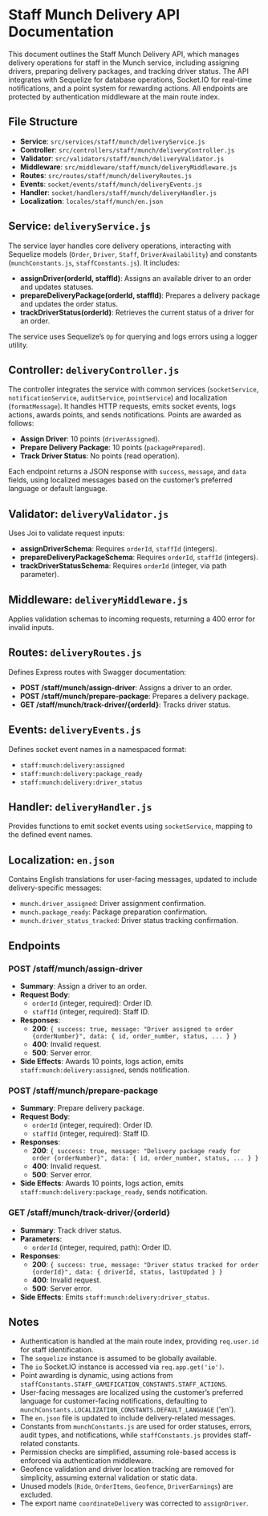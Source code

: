 # Staff Munch Delivery API Documentation

This document outlines the Staff Munch Delivery API, which manages delivery operations for staff in the Munch service, including assigning drivers, preparing delivery packages, and tracking driver status. The API integrates with Sequelize for database operations, Socket.IO for real-time notifications, and a point system for rewarding actions. All endpoints are protected by authentication middleware at the main route index.

## File Structure

- **Service**: `src/services/staff/munch/deliveryService.js`
- **Controller**: `src/controllers/staff/munch/deliveryController.js`
- **Validator**: `src/validators/staff/munch/deliveryValidator.js`
- **Middleware**: `src/middleware/staff/munch/deliveryMiddleware.js`
- **Routes**: `src/routes/staff/munch/deliveryRoutes.js`
- **Events**: `socket/events/staff/munch/deliveryEvents.js`
- **Handler**: `socket/handlers/staff/munch/deliveryHandler.js`
- **Localization**: `locales/staff/munch/en.json`

## Service: `deliveryService.js`

The service layer handles core delivery operations, interacting with Sequelize models (`Order`, `Driver`, `Staff`, `DriverAvailability`) and constants (`munchConstants.js`, `staffConstants.js`). It includes:

- **assignDriver(orderId, staffId)**: Assigns an available driver to an order and updates statuses.
- **prepareDeliveryPackage(orderId, staffId)**: Prepares a delivery package and updates the order status.
- **trackDriverStatus(orderId)**: Retrieves the current status of a driver for an order.

The service uses Sequelize’s `Op` for querying and logs errors using a logger utility.

## Controller: `deliveryController.js`

The controller integrates the service with common services (`socketService`, `notificationService`, `auditService`, `pointService`) and localization (`formatMessage`). It handles HTTP requests, emits socket events, logs actions, awards points, and sends notifications. Points are awarded as follows:

- **Assign Driver**: 10 points (`driverAssigned`).
- **Prepare Delivery Package**: 10 points (`packagePrepared`).
- **Track Driver Status**: No points (read operation).

Each endpoint returns a JSON response with `success`, `message`, and `data` fields, using localized messages based on the customer’s preferred language or default language.

## Validator: `deliveryValidator.js`

Uses Joi to validate request inputs:

- **assignDriverSchema**: Requires `orderId`, `staffId` (integers).
- **prepareDeliveryPackageSchema**: Requires `orderId`, `staffId` (integers).
- **trackDriverStatusSchema**: Requires `orderId` (integer, via path parameter).

## Middleware: `deliveryMiddleware.js`

Applies validation schemas to incoming requests, returning a 400 error for invalid inputs.

## Routes: `deliveryRoutes.js`

Defines Express routes with Swagger documentation:

- **POST /staff/munch/assign-driver**: Assigns a driver to an order.
- **POST /staff/munch/prepare-package**: Prepares a delivery package.
- **GET /staff/munch/track-driver/{orderId}**: Tracks driver status.

## Events: `deliveryEvents.js`

Defines socket event names in a namespaced format:

- `staff:munch:delivery:assigned`
- `staff:munch:delivery:package_ready`
- `staff:munch:delivery:driver_status`

## Handler: `deliveryHandler.js`

Provides functions to emit socket events using `socketService`, mapping to the defined event names.

## Localization: `en.json`

Contains English translations for user-facing messages, updated to include delivery-specific messages:

- `munch.driver_assigned`: Driver assignment confirmation.
- `munch.package_ready`: Package preparation confirmation.
- `munch.driver_status_tracked`: Driver status tracking confirmation.

## Endpoints

### POST /staff/munch/assign-driver
- **Summary**: Assign a driver to an order.
- **Request Body**:
  - `orderId` (integer, required): Order ID.
  - `staffId` (integer, required): Staff ID.
- **Responses**:
  - **200**: `{ success: true, message: "Driver assigned to order {orderNumber}", data: { id, order_number, status, ... } }`
  - **400**: Invalid request.
  - **500**: Server error.
- **Side Effects**: Awards 10 points, logs action, emits `staff:munch:delivery:assigned`, sends notification.

### POST /staff/munch/prepare-package
- **Summary**: Prepare delivery package.
- **Request Body**:
  - `orderId` (integer, required): Order ID.
  - `staffId` (integer, required): Staff ID.
- **Responses**:
  - **200**: `{ success: true, message: "Delivery package ready for order {orderNumber}", data: { id, order_number, status, ... } }`
  - **400**: Invalid request.
  - **500**: Server error.
- **Side Effects**: Awards 10 points, logs action, emits `staff:munch:delivery:package_ready`, sends notification.

### GET /staff/munch/track-driver/{orderId}
- **Summary**: Track driver status.
- **Parameters**:
  - `orderId` (integer, required, path): Order ID.
- **Responses**:
  - **200**: `{ success: true, message: "Driver status tracked for order {orderId}", data: { driverId, status, lastUpdated } }`
  - **400**: Invalid request.
  - **500**: Server error.
- **Side Effects**: Emits `staff:munch:delivery:driver_status`.

## Notes

- Authentication is handled at the main route index, providing `req.user.id` for staff identification.
- The `sequelize` instance is assumed to be globally available.
- The `io` Socket.IO instance is accessed via `req.app.get('io')`.
- Point awarding is dynamic, using actions from `staffConstants.STAFF_GAMIFICATION_CONSTANTS.STAFF_ACTIONS`.
- User-facing messages are localized using the customer’s preferred language for customer-facing notifications, defaulting to `munchConstants.LOCALIZATION_CONSTANTS.DEFAULT_LANGUAGE` ('en').
- The `en.json` file is updated to include delivery-related messages.
- Constants from `munchConstants.js` are used for order statuses, errors, audit types, and notifications, while `staffConstants.js` provides staff-related constants.
- Permission checks are simplified, assuming role-based access is enforced via authentication middleware.
- Geofence validation and driver location tracking are removed for simplicity, assuming external validation or static data.
- Unused models (`Ride`, `OrderItems`, `Geofence`, `DriverEarnings`) are excluded.
- The export name `coordinateDelivery` was corrected to `assignDriver`.